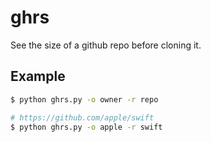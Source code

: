 # ghrs

See the size of a github repo before cloning it.

## Example

```bash
$ python ghrs.py -o owner -r repo
```

```bash
# https://github.com/apple/swift
$ python ghrs.py -o apple -r swift
```
